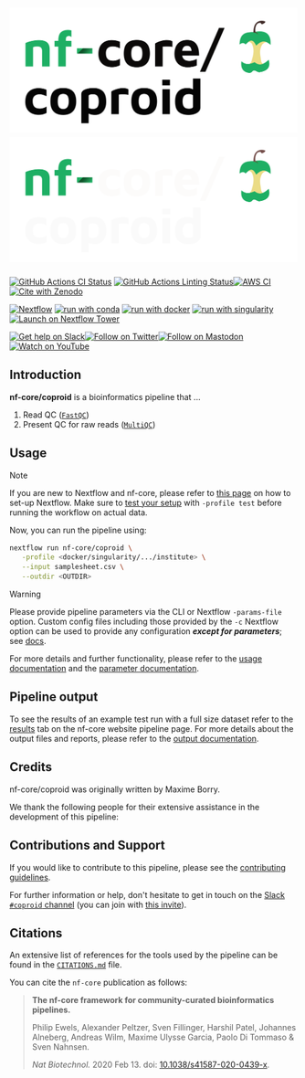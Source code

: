 # ![nf-core/coproid](docs/images/nf-core-coproid_logo_light.png#gh-light-mode-only) ![nf-core/coproid](docs/images/nf-core-coproid_logo_dark.png#gh-dark-mode-only)

[![GitHub Actions CI Status](https://github.com/nf-core/coproid/workflows/nf-core%20CI/badge.svg)](https://github.com/nf-core/coproid/actions?query=workflow%3A%22nf-core+CI%22)
[![GitHub Actions Linting Status](https://github.com/nf-core/coproid/workflows/nf-core%20linting/badge.svg)](https://github.com/nf-core/coproid/actions?query=workflow%3A%22nf-core+linting%22)[![AWS CI](https://img.shields.io/badge/CI%20tests-full%20size-FF9900?labelColor=000000&logo=Amazon%20AWS)](https://nf-co.re/coproid/results)[![Cite with Zenodo](http://img.shields.io/badge/DOI-10.5281/zenodo.XXXXXXX-1073c8?labelColor=000000)](https://doi.org/10.5281/zenodo.XXXXXXX)

[![Nextflow](https://img.shields.io/badge/nextflow%20DSL2-%E2%89%A523.04.0-23aa62.svg)](https://www.nextflow.io/)
[![run with conda](http://img.shields.io/badge/run%20with-conda-3EB049?labelColor=000000&logo=anaconda)](https://docs.conda.io/en/latest/)
[![run with docker](https://img.shields.io/badge/run%20with-docker-0db7ed?labelColor=000000&logo=docker)](https://www.docker.com/)
[![run with singularity](https://img.shields.io/badge/run%20with-singularity-1d355c.svg?labelColor=000000)](https://sylabs.io/docs/)
[![Launch on Nextflow Tower](https://img.shields.io/badge/Launch%20%F0%9F%9A%80-Nextflow%20Tower-%234256e7)](https://tower.nf/launch?pipeline=https://github.com/nf-core/coproid)

[![Get help on Slack](http://img.shields.io/badge/slack-nf--core%20%23coproid-4A154B?labelColor=000000&logo=slack)](https://nfcore.slack.com/channels/coproid)[![Follow on Twitter](http://img.shields.io/badge/twitter-%40nf__core-1DA1F2?labelColor=000000&logo=twitter)](https://twitter.com/nf_core)[![Follow on Mastodon](https://img.shields.io/badge/mastodon-nf__core-6364ff?labelColor=FFFFFF&logo=mastodon)](https://mstdn.science/@nf_core)[![Watch on YouTube](http://img.shields.io/badge/youtube-nf--core-FF0000?labelColor=000000&logo=youtube)](https://www.youtube.com/c/nf-core)

## Introduction

**nf-core/coproid** is a bioinformatics pipeline that ...

<!-- TODO nf-core:
   Complete this sentence with a 2-3 sentence summary of what types of data the pipeline ingests, a brief overview of the
   major pipeline sections and the types of output it produces. You're giving an overview to someone new
   to nf-core here, in 15-20 seconds. For an example, see https://github.com/nf-core/rnaseq/blob/master/README.md#introduction
-->

<!-- TODO nf-core: Include a figure that guides the user through the major workflow steps. Many nf-core
     workflows use the "tube map" design for that. See https://nf-co.re/docs/contributing/design_guidelines#examples for examples.   -->
<!-- TODO nf-core: Fill in short bullet-pointed list of the default steps in the pipeline -->

1. Read QC ([`FastQC`](https://www.bioinformatics.babraham.ac.uk/projects/fastqc/))
2. Present QC for raw reads ([`MultiQC`](http://multiqc.info/))

## Usage

> [!NOTE]
> If you are new to Nextflow and nf-core, please refer to [this page](https://nf-co.re/docs/usage/installation) on how to set-up Nextflow. Make sure to [test your setup](https://nf-co.re/docs/usage/introduction#how-to-run-a-pipeline) with `-profile test` before running the workflow on actual data.

<!-- TODO nf-core: Describe the minimum required steps to execute the pipeline, e.g. how to prepare samplesheets.
     Explain what rows and columns represent. For instance (please edit as appropriate):

First, prepare a samplesheet with your input data that looks as follows:

`samplesheet.csv`:

```csv
sample,fastq_1,fastq_2
CONTROL_REP1,AEG588A1_S1_L002_R1_001.fastq.gz,AEG588A1_S1_L002_R2_001.fastq.gz
```

Each row represents a fastq file (single-end) or a pair of fastq files (paired end).

-->

Now, you can run the pipeline using:

<!-- TODO nf-core: update the following command to include all required parameters for a minimal example -->

```bash
nextflow run nf-core/coproid \
   -profile <docker/singularity/.../institute> \
   --input samplesheet.csv \
   --outdir <OUTDIR>
```

> [!WARNING]
> Please provide pipeline parameters via the CLI or Nextflow `-params-file` option. Custom config files including those provided by the `-c` Nextflow option can be used to provide any configuration _**except for parameters**_;
> see [docs](https://nf-co.re/usage/configuration#custom-configuration-files).

For more details and further functionality, please refer to the [usage documentation](https://nf-co.re/coproid/usage) and the [parameter documentation](https://nf-co.re/coproid/parameters).

## Pipeline output

To see the results of an example test run with a full size dataset refer to the [results](https://nf-co.re/coproid/results) tab on the nf-core website pipeline page.
For more details about the output files and reports, please refer to the
[output documentation](https://nf-co.re/coproid/output).

## Credits

nf-core/coproid was originally written by Maxime Borry.

We thank the following people for their extensive assistance in the development of this pipeline:

<!-- TODO nf-core: If applicable, make list of people who have also contributed -->

## Contributions and Support

If you would like to contribute to this pipeline, please see the [contributing guidelines](.github/CONTRIBUTING.md).

For further information or help, don't hesitate to get in touch on the [Slack `#coproid` channel](https://nfcore.slack.com/channels/coproid) (you can join with [this invite](https://nf-co.re/join/slack)).

## Citations

<!-- TODO nf-core: Add citation for pipeline after first release. Uncomment lines below and update Zenodo doi and badge at the top of this file. -->
<!-- If you use nf-core/coproid for your analysis, please cite it using the following doi: [10.5281/zenodo.XXXXXX](https://doi.org/10.5281/zenodo.XXXXXX) -->

<!-- TODO nf-core: Add bibliography of tools and data used in your pipeline -->

An extensive list of references for the tools used by the pipeline can be found in the [`CITATIONS.md`](CITATIONS.md) file.

You can cite the `nf-core` publication as follows:

> **The nf-core framework for community-curated bioinformatics pipelines.**
>
> Philip Ewels, Alexander Peltzer, Sven Fillinger, Harshil Patel, Johannes Alneberg, Andreas Wilm, Maxime Ulysse Garcia, Paolo Di Tommaso & Sven Nahnsen.
>
> _Nat Biotechnol._ 2020 Feb 13. doi: [10.1038/s41587-020-0439-x](https://dx.doi.org/10.1038/s41587-020-0439-x).
